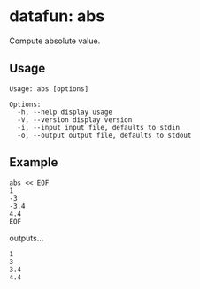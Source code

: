 datafun: abs
=============

Compute absolute value.



Usage
-----

    Usage: abs [options]

    Options:
      -h, --help display usage
      -V, --version display version
      -i, --input input file, defaults to stdin
      -o, --output output file, defaults to stdout


Example
-------

    abs << EOF
    1
    -3
    -3.4
    4.4
    EOF

outputs...

    1
    3
    3.4
    4.4





